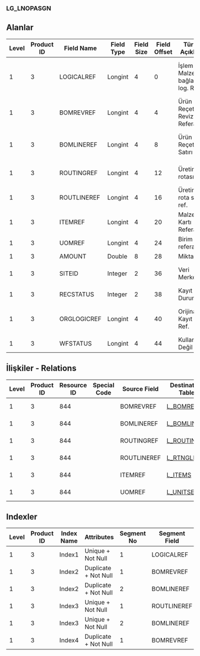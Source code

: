 ### LG_LNOPASGN

## Alanlar

**Level**|**Product ID**|**Field Name**|**Field Type**|**Field Size**|**Field Offset**|**Türkçe Açıklama**|**Expression**
-----|-----|-----|-----|-----|-----|-----|-----
1|3|LOGICALREF|Longint|4|0|İşlem - Malzeme bağlantı log. Ref.|Operation - Item Relation Logical Reference
1|3|BOMREVREF|Longint|4|4|Ürün Reçetesi Revizyonu Referansı|Bill Of Material Revision Reference
1|3|BOMLINEREF|Longint|4|8|Ürün Reçetesi Satırı Ref.|Bill Of Material Line Reference
1|3|ROUTINGREF|Longint|4|12|Üretim rotası ref.|Production Route Reference
1|3|ROUTLINEREF|Longint|4|16|Üretim rota satırı ref.|Production Route Line Reference
1|3|ITEMREF|Longint|4|20|Malzeme Kartı Referansı|Item Card Reference
1|3|UOMREF|Longint|4|24|Birim referansı|Unit Reference
1|3|AMOUNT|Double|8|28|Miktar|Quantity
1|3|SITEID|Integer|2|36|Veri Merkezi|Data Processing Site
1|3|RECSTATUS|Integer|2|38|Kayıt Durumu|Record Status
1|3|ORGLOGICREF|Longint|4|40|Orijinal Kayıt Log. Ref.|Original Record Logical Reference
1|3|WFSTATUS|Longint|4|44|Kullanımda Değil|Not In Use

## İlişkiler - Relations
**Level**|**Product ID**|**Resource ID**|**Special Code**|**Source Field**|**Destination Table**|**Destination Field**|**Relation Type**|**Extra Condition**
-----|-----|-----|-----|-----|-----|-----|-----|-----
1|3|844||BOMREVREF|[L_BOMREVSN](../LG_BOMREVSN "L_BOMREVSN")|LOGICALREF|one-to-one|
1|3|844||BOMLINEREF|[L_BOMLINE](../LG_BOMLINE "L_BOMLINE")|LOGICALREF|one-to-one|
1|3|844||ROUTINGREF|[L_ROUTING](../LG_ROUTING "L_ROUTING")|LOGICALREF|one-to-one|
1|3|844||ROUTLINEREF|[L_RTNGLINE](../LG_RTNGLINE "L_RTNGLINE")|LOGICALREF|one-to-one|
1|3|844||ITEMREF|[L_ITEMS](../LG_ITEMS "L_ITEMS")|LOGICALREF|one-to-one|
1|3|844||UOMREF|[L_UNITSETL](../LG_UNITSETL "L_UNITSETL")|LOGICALREF|one-to-one|

## Indexler
**Level**|**Product ID**|**Index Name**|**Attributes**|**Segment No**|**Segment Field**|**Sense**
-----|-----|-----|-----|-----|-----|-----
1|3|Index1|Unique + Not Null|1|LOGICALREF|Ascending
1|3|Index2|Duplicate + Not Null|1|BOMREVREF|Ascending
1|3|Index2|Duplicate + Not Null|2|BOMLINEREF|Ascending
1|3|Index3|Unique + Not Null|1|ROUTLINEREF|Ascending
1|3|Index3|Unique + Not Null|2|BOMLINEREF|Ascending
1|3|Index4|Duplicate + Not Null|1|BOMREVREF|Ascending
